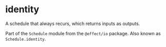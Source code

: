 # identity

A schedule that always recurs, which returns inputs as outputs.

Part of the `Schedule` module from the `@effect/io` package. Also known as `Schedule.identity`.
